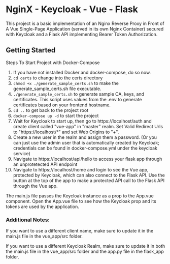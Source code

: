# NginX - Keycloak - Vue - Flask

This project is a basic implementation of an Nginx Reverse Proxy in Front of A Vue Single-Page Application (served in its own Nginx Container) secured with Keycloak and a Flask API implementing Bearer Token Authorization.  

## Getting Started
Steps To Start Project with Docker-Compose
1. If you have not installed Docker and docker-compose, do so now.
2. `cd certs` to change into the certs directory
3. `chmod +x ./generate_sample_certs.sh` to make the generate_sample_certs.sh file executable.
4. `./generate_sample_certs.sh` to generate sample CA, keys, and certificates.  This script uses values from the .env to generate certificates based on your frontend hostname.
5. `cd ..` to get back to the project root
6. `docker-compose up -d` to start the project
8. Wait for Keycloak to start up, then go to https://localhost/auth and create client called "vue-app" in "master" realm. Set Valid Redirect Urls to "https://localhost/*" and set Web Origins to "+".
9. Create a new user in the realm and assign them a password. (Or you can just use the admin user that is automatically created by Keycloak; credentials can be found in docker-compose.yml under the keycloak service)
10. Navigate to https://localhost/api/hello to access your flask app through an unprotetected API endpoint
11. Navigate to https://localhost/home and login to see the Vue app, protected by Keycloak, which can also connect to the Flask API. Use the button at the top of the app to make a protected API call to the Flask API through the Vue app.

The main.js file passes the Keycloak instance as a prop to the App.vue component.  Open the App.vue file to see how the Keycloak prop and its tokens are used by the application.

### Additional Notes:

If you want to use a different client name, make sure to update it in the main.js file in the vue_app/src folder.

If you want to use a different Keycloak Realm, make sure to update it in both the main.js file in the vue_app/src folder and the app.py file in the flask_app folder.